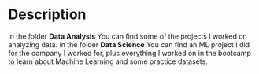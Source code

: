 # Description
in the folder **Data Analysis** You can find some of the projects I worked on analyzing data. 
in the folder **Data Science** You can find an ML project I did for the company I worked for, plus everything I worked on in the bootcamp to learn about Machine Learning and some practice datasets.
